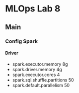 # MLOps Lab 8

## Main

### Config Spark
#### Driver
- spark.executor.memory              8g
- spark.driver.memory                4g
- spark.executor.cores               4
- spark.sql.shuffle.partitions       50
- spark.default.parallelism          50